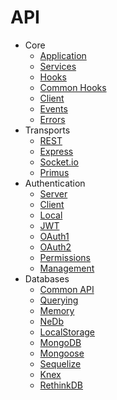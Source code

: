 # API

* Core
  * [Application](/api/application.md)
  * [Services](/api/services.md)
  * [Hooks](/api/hooks.md)
  * [Common Hooks](/api/hooks-common.md)
  * [Client](/api/client.md)
  * [Events](/api/events.md)
  * [Errors](/api/errors.md)
* Transports
  * [REST](/api/rest.md)
  * [Express](/api/express.md)
  * [Socket.io](/api/socketio.md)
  * [Primus](/api/primus.md)
* Authentication
  * [Server](/api/authentication/server.md)
  * [Client](/api/authentication/client.md)
  * [Local](/api/authentication/local.md)
  * [JWT](/api/authentication/jwt.md)
  * [OAuth1](/api/authentication/oauth1.md)
  * [OAuth2](/api/authentication/oauth2.md)
  * [Permissions](/api/authentication/permissions.md)
  * [Management](/api/authentication/management.md)
* Databases
  * [Common API](/api/databases/common.md)
  * [Querying](/api/databases/querying.md)
  * [Memory](/api/databases/memory.md)
  * [NeDb](/api/databases/nedb.md)
  * [LocalStorage](/api/databases/localstorage.md)
  * [MongoDB](/api/databases/mongodb.md)
  * [Mongoose](/api/databases/mongoose.md)
  * [Sequelize](/api/databases/sequelize.md)
  * [Knex](/api/databases/knexjs.md)
  * [RethinkDB](/api/databases/rethinkdb.md)